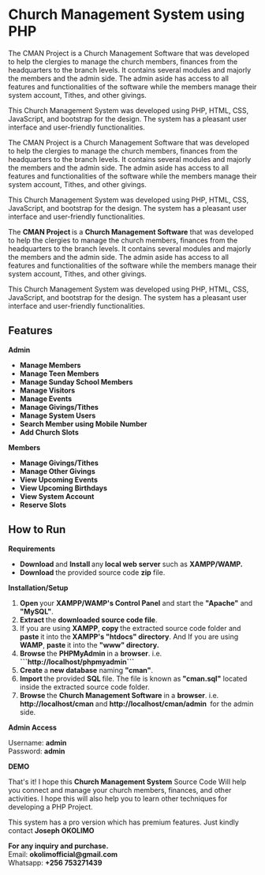 # Church Management System using PHP
The CMAN Project is a Church Management Software that was developed to help the clergies to manage the church members, finances from the headquarters to the branch levels. It contains several modules and majorly the members and the admin side. The admin aside has access to all features and functionalities of the software while the members manage their system account, Tithes, and other givings.

This Church Management System was developed using PHP, HTML, CSS, JavaScript, and bootstrap for the design. The system has a pleasant user interface and user-friendly functionalities.

The CMAN Project is a Church Management Software that was developed to help the clergies to manage the church members, finances from the headquarters to the branch levels. It contains several modules and majorly the members and the admin side. The admin aside has access to all features and functionalities of the software while the members manage their system account, Tithes, and other givings.

This Church Management System was developed using PHP, HTML, CSS, JavaScript, and bootstrap for the design. The system has a pleasant user interface and user-friendly functionalities.

<div class="clearfix text-formatted field field--name-body field--type-text-with-summary field--label-hidden field__item"><p>The <strong>CMAN Project </strong>is a <strong>Church Management Software</strong> that was developed to help the clergies to manage the church members, finances from the headquarters to the branch levels. It contains several modules and majorly the members and the admin side. The admin aside has access to all features and functionalities of the software while the members manage their system account, Tithes, and other givings.</p>
<p>This Church Management System was developed using PHP, HTML, CSS, JavaScript, and bootstrap for the design. The system has a pleasant user interface and user-friendly functionalities.</p><div class="text-center content-middle-ads my-2">
 

  
  </div>
<h2><strong>Features</strong></h2>
<p><strong>Admin</strong></p>
<ul>
<li><strong>Manage Members</strong></li>
<li><strong>Manage Teen Members</strong></li>
<li><strong>Manage Sunday School Members</strong></li>
<li><strong>Manage Visitors</strong></li>
<li><strong>Manage Events</strong></li>
<li><strong>Manage Givings/Tithes</strong></li>
<li><strong>Manage System Users</strong></li>
<li><strong>Search Member using Mobile Number</strong></li>
<li><strong>Add Church Slots</strong></li>
</ul>
<p><strong>Members</strong></p>
<ul>
<li><strong>Manage Givings/Tithes</strong></li>
<li><strong>Manage Other Givings</strong></li>
<li><strong>View Upcoming Events</strong></li>
<li><strong>View Upcoming Birthdays</strong></li>
<li><strong>View System Account</strong></li>
<li><strong>Reserve Slots</strong></li>
</ul>
<div class="text-center content-middle-ads my-2">

  
  </div><h2><strong>How to Run</strong></h2>
<p><strong>Requirements</strong></p>
<ul>
<li><strong>Download </strong>and <strong>Install </strong>any<strong> local web server</strong> such as <strong>XAMPP/WAMP.</strong></li>
<li><strong>Download </strong>the provided source code <strong>zip</strong> file. </li>
</ul>
<p><strong>Installation/Setup</strong></p>
<ol>
<li><strong>Open </strong>your <strong>XAMPP/WAMP's Control Panel</strong> and start the <strong>"Apache"</strong> and <strong>"MySQL"</strong>.</li>
<li><strong>Extract </strong>the <strong>downloaded source code file</strong>.</li>
<li>If you are using <strong>XAMPP</strong>, <strong>copy </strong>the extracted source code folder and <strong>paste </strong>it into the<strong> XAMPP's "htdocs" directory</strong>. And If you are using <strong>WAMP</strong>, <strong>paste </strong>it into the <strong>"www" directory.</strong></li>
<li><strong>Browse </strong>the <strong>PHPMyAdmin </strong>in a <strong>browser</strong>. i.e. <strong>```http://localhost/phpmyadmin```</strong></li>
<li><strong>Create </strong>a <strong>new database</strong> naming <strong>"cman"</strong>.</li>
<li><strong>Import </strong>the provided <strong>SQL </strong>file. The file is known as<strong> "cman.sql"</strong> located inside the extracted source code folder.</li>
<li><strong>Browse </strong>the <strong>Church Management Software&nbsp;</strong>in a <strong>browser</strong>. i.e. <strong>http://localhost/cman </strong>and&nbsp;<strong>http://localhost/cman/admin&nbsp;</strong>&nbsp;for the admin side.</li>
</ol>
<p><strong>Admin Access</strong></p>
<p>Username:&nbsp;<strong>admin</strong><br>
Password:&nbsp;<strong>admin</strong></p>
<p><strong>DEMO</strong></p>
<p></p><div class="video-filter">
</div>
<p></p>
<p>That's it! I hope this <strong>Church Management System</strong> Source Code Will help you connect and manage your church members, finances, and other activities. I hope this will also help you to learn other techniques for developing a PHP Project.</p>
<p>This system has a pro version which has premium features. Just kindly contact <strong>Joseph OKOLIMO</strong></p>
<p><strong>For any inquiry and purchase.</strong><br>
Email: <strong>okolimofficial@gmail.com</strong><br>
Whatsapp: <strong>+256 753271439</strong><br>
</p>
</div>

